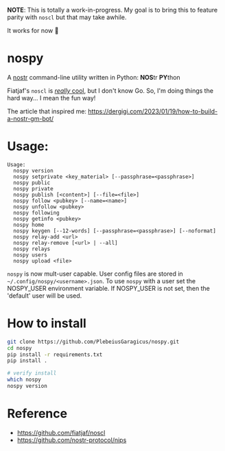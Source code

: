 **NOTE**: This is totally a work-in-progress.  My goal is to bring this to feature parity with `noscl` but that may take awhile.

It works for now 🤷

# nospy

A [nostr](https://github.com/fiatjaf/nostr) command-line utility written in Python: **NOS**tr **PY**thon

Fiatjaf's `noscl` is [_really_ cool](https://github.com/fiatjaf/noscl), but I don't know Go.  So, I'm doing things the hard way... I mean the fun way!

The article that inspired me: https://dergigi.com/2023/01/19/how-to-build-a-nostr-gm-bot/

# Usage:

```
Usage:
  nospy version
  nospy setprivate <key_material> [--passphrase=<passphrase>]
  nospy public
  nospy private
  nospy publish [<content>] [--file=<file>]
  nospy follow <pubkey> [--name=<name>]
  nospy unfollow <pubkey>
  nospy following
  nospy getinfo <pubkey>
  nospy home
  nospy keygen [--12-words] [--passphrase=<passphrase>] [--noformat]
  nospy relay-add <url>
  nospy relay-remove [<url> | --all]
  nospy relays
  nospy users
  nospy upload <file>
```

`nospy` is now mult-user capable.  User config files are stored in `~/.config/nospy/<username>.json`. To use `nospy` with a user set the NOSPY_USER environment variable.  If NOSPY_USER is not set, then the 'default' user will be used.

# How to install

```sh
git clone https://github.com/PlebeiusGaragicus/nospy.git
cd nospy
pip install -r requirements.txt
pip install .

# verify install
which nospy
nospy version
```

# Reference

- https://github.com/fiatjaf/noscl
- https://github.com/nostr-protocol/nips
